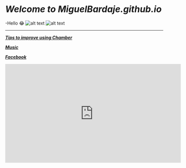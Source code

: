 # ***Welcome to MiguelBardaje.github.io***
-Hello :joy:
![alt text](https://pbs.twimg.com/media/FDCRub4WEAMndtG.jpg)
![alt text](https://earlygame.com/uploads/images/_body/Valorant-Chamber-Headhunter-2.jpg)
- - -
[***Tips to improve using Chamber***](https://youtu.be/__bXql1LJaY)

[***Music***](https://youtu.be/YVkUvmDQ3HY)

[***Facebook***](https://youtu.be/dQw4w9WgXcQ)

<iframe width="560" height="315" src="https://www.youtube.com/embed/Z-ZkmpQBIFo" title="YouTube video player" frameborder="0" allow="accelerometer; autoplay; clipboard-write; encrypted-media; gyroscope; picture-in-picture" allowfullscreen></iframe>

